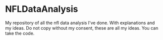 # NFLDataAnalysis
My repository of all the nfl data analysis I've done. With explanations and my ideas. Do not copy without my consent, these are all my ideas. You can take the code. 
